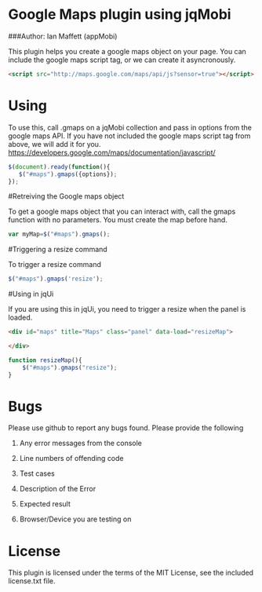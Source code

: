 # Google Maps plugin using jqMobi

###Author: Ian Maffett (appMobi)

This plugin helps you create a google maps object on your page.  You can include the google maps script tag, or we can create it asyncronously.

```html
<script src="http://maps.google.com/maps/api/js?sensor=true"></script>
```

# Using

To use this, call .gmaps on a jqMobi collection and pass in options from the google maps API.  If you have not included the google maps script tag from above, we will add it for you.
https://developers.google.com/maps/documentation/javascript/

```js
$(document).ready(function(){
   $("#maps").gmaps({options});
});
```

#Retreiving the Google maps object

To get a google maps object that you can interact with, call the gmaps function with no parameters.  You must create the map before hand.

```js
var myMap=$("#maps").gmaps();
```

#Triggering a resize command

To trigger a resize  command

```js
$("#maps").gmaps('resize');
```

#Using in jqUi

If you are using this in jqUi, you need to trigger a resize when the panel is loaded.

```html
<div id="maps" title="Maps" class="panel" data-load="resizeMap">

</div>
```

```js
function resizeMap(){
    $("#maps").gmaps("resize");
}
```


# Bugs

Please use github to report any bugs found.  Please provide the following

1. Any error messages from the console

2. Line numbers of offending code

3. Test cases

4. Description of the Error

5. Expected result

6. Browser/Device you are testing on


# License

This plugin is licensed under the terms of the MIT License, see the included license.txt file.